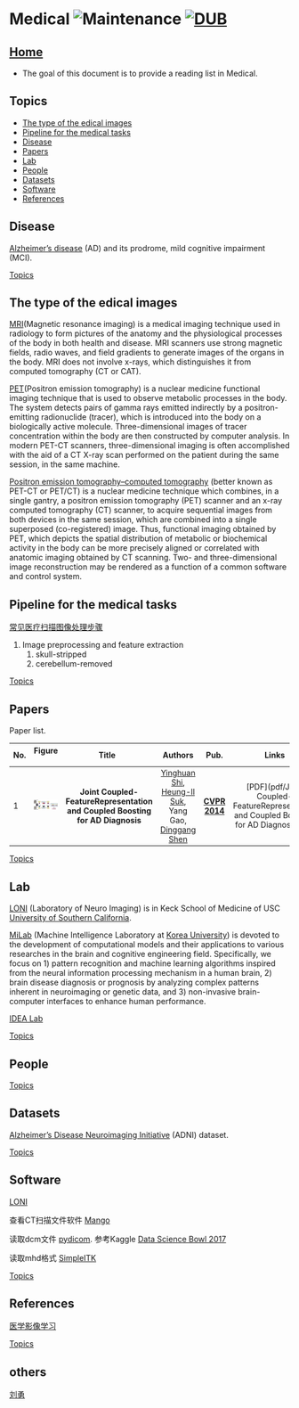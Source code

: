 # Medical ![Maintenance](https://img.shields.io/maintenance/yes/2017.svg) [![DUB](https://img.shields.io/dub/l/vibe-d.svg)](LICENSE)
## [Home](../../README.md)
- The goal of this document is to provide a reading list in Medical.


## Topics
- [The type of the edical images](#the-type-of-the-medical-images)
- [Pipeline for the medical tasks](#pipeline-for-the-medical-tasks)
- [Disease](#disease)
- [Papers](#papers)
- [Lab](#lab)
- [People](#people)
- [Datasets](#datasets)
- [Software](#software)
- [References](#references) 

## Disease
 [Alzheimer’s disease](https://en.wikipedia.org/wiki/Alzheimer%27s_disease) (AD) and its prodrome, mild cognitive impairment (MCI).

[Topics](#topics)

## The type of the edical images
[MRI](https://en.wikipedia.org/wiki/Magnetic_resonance_imaging)(Magnetic resonance imaging)
is a medical imaging technique used in radiology to form pictures of the anatomy and the physiological processes of the body in both health and disease. MRI scanners use strong magnetic fields, radio waves, and field gradients to generate images of the organs in the body. MRI does not involve x-rays, which distinguishes it from computed tomography (CT or CAT).

[PET](https://en.wikipedia.org/wiki/Positron_emission_tomography)(Positron emission tomography)
is a nuclear medicine functional imaging technique that is used to observe metabolic processes in the body. The system detects pairs of gamma rays emitted indirectly by a positron-emitting radionuclide (tracer), which is introduced into the body on a biologically active molecule. Three-dimensional images of tracer concentration within the body are then constructed by computer analysis. In modern PET-CT scanners, three-dimensional imaging is often accomplished with the aid of a CT X-ray scan performed on the patient during the same session, in the same machine.

[Positron emission tomography–computed tomography](https://en.wikipedia.org/wiki/PET-CT) (better known as PET-CT or PET/CT) is a nuclear medicine technique which combines, in a single gantry, a positron emission tomography (PET) scanner and an x-ray computed tomography (CT) scanner, to acquire sequential images from both devices in the same session, which are combined into a single superposed (co-registered) image. Thus, functional imaging obtained by PET, which depicts the spatial distribution of metabolic or biochemical activity in the body can be more precisely aligned or correlated with anatomic imaging obtained by CT scanning. Two- and three-dimensional image reconstruction may be rendered as a function of a common software and control system.

## Pipeline for the medical tasks

[常见医疗扫描图像处理步骤](http://shartoo.github.io/medical_image_process/)
<ol>
<li>Image preprocessing and feature extraction
	<ol>
		<li>skull-stripped </li>
		<li>cerebellum-removed</li>
	</ol>
</li>
</ol>


[Topics](#topics)

## Papers
Paper list.

|No.  |Figure   |Title   |Authors  |Pub.  |Links|Datasets|
|-----|:-----:|:-----:|:-----:|:-----:|:---:|:---:|
|1|![Smile](paper_image/shiyinghuang2014cvpr.png)|__Joint Coupled-FeatureRepresentation and Coupled Boosting for AD Diagnosis__|[Yinghuan Shi](https://cs.nju.edu.cn/shiyh/), [Heung-Il Suk](https://www.ku-milab.org/people), Yang Gao, [Dinggang Shen](https://www.unc.edu/~dgshen/) |__[CVPR 2014](http://www.cvpapers.com/cvpr2014.html)__|[PDF](pdf/Joint Coupled-FeatureRepresentation and Coupled Boosting for AD Diagnosis.pdf) <br/> | ADNI|

[Topics](#topics)

## Lab
[LONI](http://loni.usc.edu/) (Laboratory of Neuro Imaging) is in Keck School of Medicine of USC 
[University of Southern California](https://www.usc.edu/).

[MiLab](https://www.ku-milab.org/) (Machine Intelligence Laboratory at [Korea University](https://www.korea.edu/)) is devoted to the development of computational models and their applications to various researches in the brain and cognitive engineering field. Specifically, we focus on 1) pattern recognition and machine learning algorithms inspired from the neural information processing mechanism in a human brain, 2) brain disease diagnosis or prognosis by analyzing complex patterns inherent in neuroimaging or genetic data, and 3) non-invasive brain-computer interfaces to enhance human performance.

[IDEA Lab](http://www.med.unc.edu/bric/ideagroup/core-labs/idea-research-lab)

[Topics](#topics)

## People

[Topics](#topics)

## Datasets
[Alzheimer’s Disease Neuroimaging Initiative](http://adni.loni.usc.edu/) (ADNI) dataset.

[Topics](#topics)

## Software
[LONI](http://loni.usc.edu/Software/)

查看CT扫描文件软件 [Mango](http://ric.uthscsa.edu/mango/)

读取dcm文件 [pydicom](http://pydicom.readthedocs.io/en/stable/getting_started.html). 参考Kaggle [Data Science Bowl 2017](https://www.kaggle.com/c/data-science-bowl-2017/data)

读取mhd格式 [SimpleITK](http://www.simpleitk.org/)

[Topics](#topics)

## References
[医学影像学习](http://www.yxppt.com/)

[Topics](#topics)


## others
[刘勇](http://www.cebs.ac.cn/duiwu_teacher.php?id=88) 
